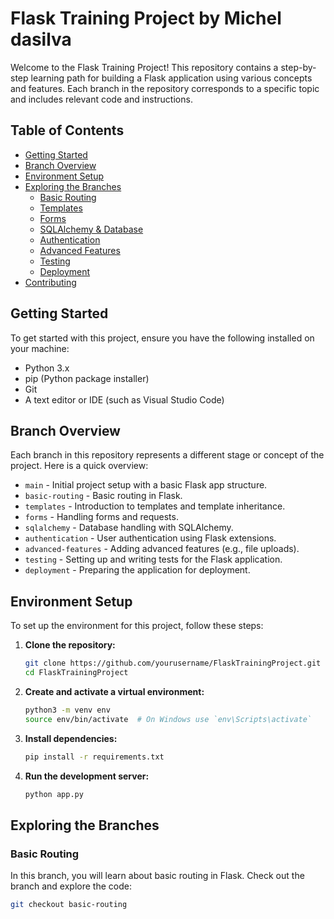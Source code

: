 # Flask Training Project by Michel dasilva



Welcome to the Flask Training Project! This repository contains a step-by-step learning path for building a Flask application using various concepts and features. Each branch in the repository corresponds to a specific topic and includes relevant code and instructions.

## Table of Contents

- [Getting Started](#getting-started)
- [Branch Overview](#branch-overview)
- [Environment Setup](#environment-setup)
- [Exploring the Branches](#exploring-the-branches)
  - [Basic Routing](#basic-routing)
  - [Templates](#templates)
  - [Forms](#forms)
  - [SQLAlchemy & Database](#sqlalchemy--database)
  - [Authentication](#authentication)
  - [Advanced Features](#advanced-features)
  - [Testing](#testing)
  - [Deployment](#deployment)
- [Contributing](#contributing)

## Getting Started

To get started with this project, ensure you have the following installed on your machine:

- Python 3.x
- pip (Python package installer)
- Git
- A text editor or IDE (such as Visual Studio Code)

## Branch Overview

Each branch in this repository represents a different stage or concept of the project. Here is a quick overview:

- `main` - Initial project setup with a basic Flask app structure.
- `basic-routing` - Basic routing in Flask.
- `templates` - Introduction to templates and template inheritance.
- `forms` - Handling forms and requests.
- `sqlalchemy` - Database handling with SQLAlchemy.
- `authentication` - User authentication using Flask extensions.
- `advanced-features` - Adding advanced features (e.g., file uploads).
- `testing` - Setting up and writing tests for the Flask application.
- `deployment` - Preparing the application for deployment.

## Environment Setup

To set up the environment for this project, follow these steps:

1. **Clone the repository:**

    ```sh
    git clone https://github.com/yourusername/FlaskTrainingProject.git
    cd FlaskTrainingProject
    ```

2. **Create and activate a virtual environment:**

    ```sh
    python3 -m venv env
    source env/bin/activate  # On Windows use `env\Scripts\activate`
    ```

3. **Install dependencies:**

    ```sh
    pip install -r requirements.txt
    ```

4. **Run the development server:**

    ```sh
    python app.py
    ```

## Exploring the Branches

### Basic Routing

In this branch, you will learn about basic routing in Flask. Check out the branch and explore the code:

```sh
git checkout basic-routing
